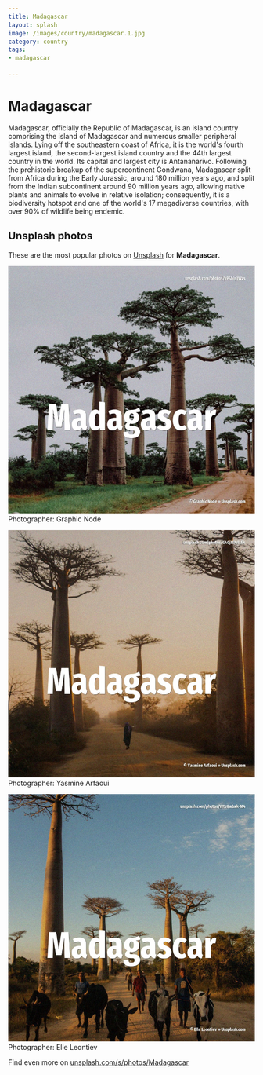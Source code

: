 ```yaml
---
title: Madagascar
layout: splash
image: /images/country/madagascar.1.jpg
category: country
tags:
- madagascar

---
```

# Madagascar

Madagascar, officially the Republic of Madagascar, is an island country comprising the island of  Madagascar and numerous smaller peripheral islands. Lying off the southeastern coast of Africa, it is the world's fourth largest island, the  second-largest island country and the 44th largest country in the world. Its capital and largest city is Antananarivo.  Following the prehistoric breakup of the supercontinent Gondwana, Madagascar split from Africa  during the Early Jurassic, around 180 million years ago, and split from the Indian subcontinent  around 90 million years ago, allowing native plants and animals to evolve in relative isolation;  consequently, it is a biodiversity hotspot and one of the world's 17 megadiverse countries, with  over 90% of wildlife being endemic. 

 
## Unsplash photos
These are the most popular photos on [Unsplash](https://unsplash.com) for **Madagascar**.
 
![Madagascar](/images/country/madagascar.1.jpg)
Photographer:  Graphic Node
 
![Madagascar](/images/country/madagascar.2.jpg)
Photographer:  Yasmine Arfaoui
 
![Madagascar](/images/country/madagascar.3.jpg)
Photographer:  Elle Leontiev
 
Find even more on [unsplash.com/s/photos/Madagascar](https://unsplash.com/s/photos/Madagascar)
 
